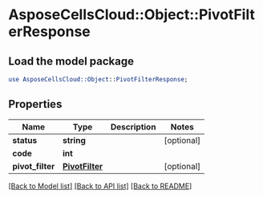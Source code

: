 # AsposeCellsCloud::Object::PivotFilterResponse

## Load the model package
```perl
use AsposeCellsCloud::Object::PivotFilterResponse;
```

## Properties
Name | Type | Description | Notes
------------ | ------------- | ------------- | -------------
**status** | **string** |  | [optional] 
**code** | **int** |  | 
**pivot_filter** | [**PivotFilter**](PivotFilter.md) |  | [optional] 

[[Back to Model list]](../README.md#documentation-for-models) [[Back to API list]](../README.md#documentation-for-api-endpoints) [[Back to README]](../README.md)


